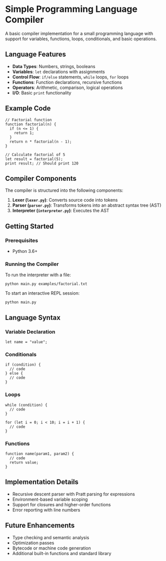 # Simple Programming Language Compiler

A basic compiler implementation for a small programming language with support for variables, functions, loops, conditionals, and basic operations.

## Language Features

- **Data Types**: Numbers, strings, booleans
- **Variables**: `let` declarations with assignments
- **Control Flow**: `if/else` statements, `while` loops, `for` loops
- **Functions**: Function declarations, recursive functions
- **Operators**: Arithmetic, comparison, logical operations
- **I/O**: Basic `print` functionality

## Example Code

```
// Factorial function
function factorial(n) {
  if (n <= 1) {
    return 1;
  }
  return n * factorial(n - 1);
}

// Calculate factorial of 5
let result = factorial(5);
print result; // Should print 120
```

## Compiler Components

The compiler is structured into the following components:

1. **Lexer (`lexer.py`)**: Converts source code into tokens
2. **Parser (`parser.py`)**: Transforms tokens into an abstract syntax tree (AST)
3. **Interpreter (`interpreter.py`)**: Executes the AST

## Getting Started

### Prerequisites

- Python 3.6+

### Running the Compiler

To run the interpreter with a file:

```
python main.py examples/factorial.txt
```

To start an interactive REPL session:

```
python main.py
```

## Language Syntax

### Variable Declaration

```
let name = "value";
```

### Conditionals

```
if (condition) {
  // code
} else {
  // code
}
```

### Loops

```
while (condition) {
  // code
}

for (let i = 0; i < 10; i = i + 1) {
  // code
}
```

### Functions

```
function name(param1, param2) {
  // code
  return value;
}
```

## Implementation Details

- Recursive descent parser with Pratt parsing for expressions
- Environment-based variable scoping
- Support for closures and higher-order functions
- Error reporting with line numbers

## Future Enhancements

- Type checking and semantic analysis
- Optimization passes
- Bytecode or machine code generation
- Additional built-in functions and standard library
